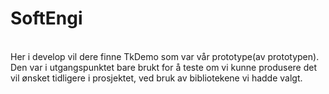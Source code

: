 # SoftEngi
<br> 
Her i develop vil dere finne TkDemo som var vår prototype(av prototypen). 
Den var i utgangspunktet bare brukt for å teste om vi kunne produsere det vil ønsket tidligere i prosjektet, ved bruk av bibliotekene vi hadde valgt.
</br>
